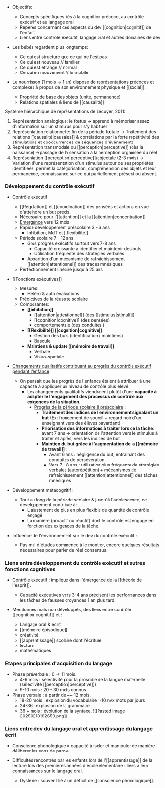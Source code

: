 - Objectifs:
	- Concepts spécifiques liés à la cognition précoce, au contrôle exécutif et au langage oral
	- Repères concernant ces aspects du dev [[cognition|cognitif]] de l'enfant
	- Liens entre contrôle exécutif, langage oral et autres domaines de dev


- Les bébés regardent plus longtemps:
	- Ce qui est structuré que ce qui ne l'est pas 
	- Ce qui est nouveau // familier
	- Ce qui est étrange // normal 
	- Ce qui en mouvement // immobile

- Le nourrisson (1 mois -> 1 an)  dispose de représentations précoces et complexes à propos de son environnement physique et [[social]]. 
	- Propriété de base des objets (unité, permanence)
	- Relations spatiales & liens de [[causalité]] 

Système hiérarchique de représentations de Lécuyer, 2011:
1. Représentation analogique: le fœtus -> apprend à mémoriser assez d'information sur un stimulus pour s'y habituer
2. Représentation relationnelle: fin de la période fœtale -> Traitement des relations [[causalité|causales]] & corrélations par la forte répétitivité des stimulations et cooccurrences de séquences d'événements.
3. Représentation transmodale ou [[perception|perceptive]] (dès la naissance) ->passage de la sensation à la perception organisée du réel 
4. Représentation [[perception|perceptive]]/objectale (2-3 mois) -> Variation d'une représentation d'un stimulus autour de ses propriétés identifiées. permet la catégorisation, compréhension des objets et leur permanence, connaissance sur ce qui partiellement présent ou absent. 

### Développement du contrôle exécutif 

- Contrôle exécutif
	- [[Régulation]] et [[coordination]] des pensées et actions en vue d'atteindre un but précis. 
	- Nécessaire pour l'[[attention]] et la [[attention|concentration]]
	- <u>Emergence</u> vers 12 mois 
	- Rapide développement préscolaire 3 - 6 ans 
		- Inhibition, MdT et [[flexibilité]] 
	- Période scolaire 7 - 12 ans 
		- Gros progrès exécutifs surtout vers 7-8 ans
			- Capacité croissante à identifier et maintenir des buts
			- Utilisation fréquente des stratégies verbales 
		- Apparition d'un mécanisme de rafraîchissement [[attention|attentionnel]] des traces mnésiques  
	- Perfectionnement linéaire jusqu'à 25 ans 
- [[Fonctions exécutives]]
	- Mesures:
		- Hétéro & auto évaluations.
	- Prédictives de la réussite scolaire 
	- Composantes:
		- **[[inhibition]]**
			- [[attention|attentionnel]] (des [[stimulus|stimuli]])
			- [[cognition|cognitive]]  (des pensées)
			- comportementale (des conduites )
		- **[[Flexibilité]] [[cognition|cognitive]]**
			- Gestion des buts (identification / maintiens)
			- Bascule 
		- **Maintiens & update [[mémoire de travail]]**
			- Verbale
			- Visuo-spatiale 

- <u>Changements qualitatifs contribuant au progrès du contrôle exécutif pendant l'enfance</u>
	- On pensait que les progrès de l'enfance étaient à attribuer à une capacité à appliquer un niveau de contrôle plus élevé.
		- Les changements qualitatifs viendraient plutôt d'une **capacité à adapter le l'engagement des processus de contrôle aux exigences de la situation**.
			- <u>Progrès de la période scolaire & préscolaire</u> :
				- **Traitement des indices de l'environnement signalant un but** (Ex: froncement de sourcil + regard noir d'un enseignant vers des élèves bavardant)
				- **Priorisation des informations à traiter lors de la tâche**: avant 7 ans -> orientation de l'attention vers le stimulus à traiter et après, vers les indices de but
				- **Maintien du but grâce à l'augmentation de la [[mémoire de travail]]** :
					- Avant 6 ans : négligence du but, entrainant des conduites de persévération. 
					- Vers 7 - 8 ans : utilisation plus fréquente de stratégies verbales (autorépétition) + mécanismes de rafraîchissement [[attention|attentionnel]] des tâches mnésiques 

- Développement métacognitif :
	- Tout au long de la période scolaire & jusqu'à l'adolescence, ce développement contribue à:
		- L'ajustement de plus en plus flexible de quantité de contrôle engagé
		- La manière (proactif ou réactif) dont le contrôle est engagé 
		en fonction des exigences de la tâche. 

 - Influence de l'environnement sur le dev du contrôle exécutif :
	 - Pas mal d'études commence à le montrer, encore quelques résultats nécessaires pour parler de réel consensus. 

### Liens entre développement du contrôle exécutif et autres fonctions cognitives

- Contrôle exécutif : impliqué dans l'émergence de la [[théorie de l'esprit]]. 
	- Capacité exécutives vers 3-4 ans prédisent les performances dans les tâches de fausses croyances 1 an plus tard. 

- Mentionnés mais non développés, des liens entre contrôle [[cognition|cognitif]] et :
	- Langage oral & écrit
	- [[mémoire épisodique]] 
	- créativité 
	- [[apprentissage]] scolaire dont l'écriture 
	- lecture 
	- mathématiques

### Etapes principales d'acquisition du langage 

- Phase préverbale : 0 -> 11 mois. 
	- 4-6 mois : sélectivité pour la prosodie de la langue maternelle (sélectivité [[perception|perceptive]])
	- 9-10 mois : 20 - 30 mots connus
- Phase verbale : à partir de ~~ 12 mois. 
	- 18-20 mois : explosion du vocabulaire 1-10 nvx mots par jours
	- 24-36 : explosion de la grammaire 
	- 36 + mois : évolution de la syntaxe.
![[Pasted image 20250213182659.png]]


### Liens entre dev du langage oral et apprentissage du langage écrit

- Conscience phonologique = capacité à isoler et manipuler de manière délibérer les sons de parole.

- Difficultés rencontrés par les enfants lors de l'[[apprentissage]] de la lecture lors des premières années d'école élémentaire : liées à leur connaissances sur le langage oral.
	- Dyslexie : souvent lié à un déficit de [[conscience phonologique]]. 
